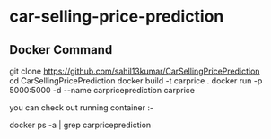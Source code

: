 # car-selling-price-prediction

## Docker Command

git clone https://github.com/sahil13kumar/CarSellingPricePrediction <br />
cd CarSellingPricePrediction
docker build -t carprice .
docker run -p 5000:5000 -d --name carpriceprediction carprice

you can check out running container :-

docker ps -a | grep carpriceprediction
